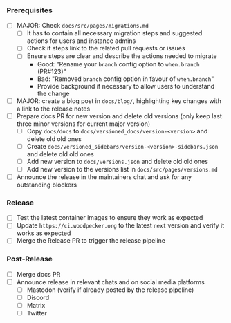 ### Prerequisites

- [ ] MAJOR: Check `docs/src/pages/migrations.md`
  - [ ] It has to contain all necessary migration steps and suggested actions for users and instance admins
  - [ ] Check if steps link to the related pull requests or issues
  - [ ] Ensure steps are clear and describe the actions needed to migrate
    - Good: "Rename your `branch` config option to `when.branch` (PR#123)"
    - Bad: "Removed `branch` config option in favour of `when.branch`"
    - Provide background if necessary to allow users to understand the change
- [ ] MAJOR: create a blog post in `docs/blog/`, highlighting key changes with a link to the release notes
- [ ] Prepare docs PR for new version and delete old versions (only keep last three minor versions for current major version)
  - [ ] Copy `docs/docs` to `docs/versioned_docs/version-<version>` and delete old old ones
  - [ ] Create `docs/versioned_sidebars/version-<version>-sidebars.json` and delete old old ones
  - [ ] Add new version to `docs/versions.json` and delete old old ones
  - [ ] Add new version to the versions list in `docs/src/pages/versions.md`
- [ ] Announce the release in the maintainers chat and ask for any outstanding blockers

### Release

- [ ] Test the latest container images to ensure they work as expected
- [ ] Update `https://ci.woodpecker.org` to the latest `next` version and verify it works as expected
- [ ] Merge the Release PR to trigger the release pipeline

### Post-Release

- [ ] Merge docs PR
- [ ] Announce release in relevant chats and on social media platforms
  - [ ] Mastodon (verify if already posted by the release pipeline)
  - [ ] Discord
  - [ ] Matrix
  - [ ] Twitter
